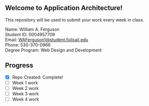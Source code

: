 ## Welcome to Application Architecture!
This repository will be used to submit your work every week in class.

Name:  William A. Ferguson <br>
Student ID: 0004957709 <br>
Email:  WAFerguson1@student.fullsail.edu <br>
Phone:  530-370-0966 <br>
Degree Program: Web Design and Development <br>

## Progress
- [X] Repo Created: Complete!
- [ ] Week 1 work
- [ ] Week 2 work
- [ ] Week 3 work
- [ ] Week 4 work
